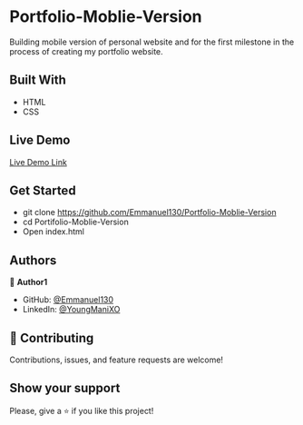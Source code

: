 # Portfolio-Moblie-Version
Building mobile version of personal website and for the first milestone in the process of creating my portfolio website.



## Built With

- HTML
- CSS

## Live Demo
 
 [Live Demo Link](https://emmanuel130.github.io/Portfolio-Moblie-Version/)

## Get Started

- git clone https://github.com/Emmanuel130/Portfolio-Moblie-Version
- cd Portifolio-Moblie-Version
- Open index.html

## Authors

👤 **Author1**

- GitHub: [@Emmanuel130](https://github.com/Emmanuel130)
- LinkedIn: [@YoungManiXO](https://www.linkedin.com/in/YoungManiXO)

## 🤝 Contributing

Contributions, issues, and feature requests are welcome!

## Show your support

Please, give a ⭐️ if you like this project!


